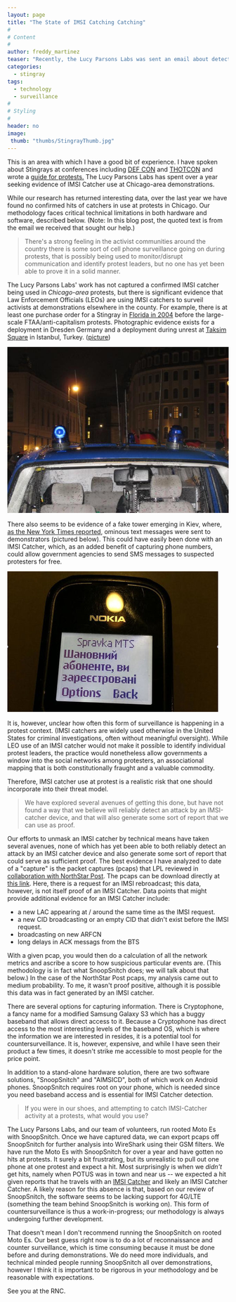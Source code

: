 ```yaml
---
layout: page
title: "The State of IMSI Catching Catching"
#
# Content
#
author: freddy_martinez
teaser: "Recently, the Lucy Parsons Labs was sent an email about detecting IMSI catchers, often called Stingrays, at protests. Our experience detecting IMSI catchers in the last year is below."
categories:
  - stingray
tags:
  - technology
  - surveillance
#
# Styling
#
header: no
image:
 thumb: "thumbs/StingrayThumb.jpg"
---
```


This is an area with which I have a good bit of experience. I have spoken about Stingrays at conferences including [DEF CON](https://www.youtube.com/embed/JyTb5mJOYL) and [THOTCON](https://github.com/freddymartinez9/securitytalks/tree/master/Thotcon) and wrote a [guide for protests.](https://github.com/freddymartinez9/securitytalks/blob/master/IMSICatchersForActivists.md) The Lucy Parsons Labs has spent over a year seeking evidence of IMSI Catcher use at Chicago-area demonstrations. 

While our research has returned interesting data, over the last year we have found no confirmed hits of catchers in use at protests in Chicago. Our methodology faces critical technical limitations in both hardware and software, described below. (Note: In this blog post, the quoted text is from the email we received that sought our help.)

> There's a strong feeling in the activist communities around the country there is some sort of cell phone surveillance going on during protests, that is possibly being used to monitor/disrupt communication and identify protest leaders, but no one has yet been able to prove it in a solid manner.

The Lucy Parsons Labs' work has not captured a confirmed IMSI catcher being used in _Chicago-area_ protests, but there is significant evidence that Law Enforcement Officials (LEOs) are using IMSI catchers to surveil activists at demonstrations elsewhere in the county. For example, there is at least one purchase order for a Stingray in [Florida in 2004](http://www.documentcloud.org/documents/2169898-miami-dade-police-stingray-purchase-to-target.html) before the large-scale FTAA/anti-capitalism protests. Photographic evidence exists for a deployment in Dresden Germany and a deployment during unrest at [Taksim Square](https://gitlab.com/Hounge/Android-IMSI-Catcher-Detector) in Istanbul, Turkey. ([picture](http://i43.tinypic.com/2i9i0kk.jpg)) 

![Dresden](/images/blogimages/DresdenIMSICatcher.jpg)

There also seems to be evidence of a fake tower emerging in Kiev, where, [as the New York Times reported](http://thelede.blogs.nytimes.com//2014/01/22/ominous-text-message-sent-to-protesters-in-kiev-sends-chills-around-the-internet/), ominous text messages were sent to demonstrators (pictured below). This could have easily been done with an IMSI Catcher, which, as an added benefit of capturing phone numbers, could allow government agencies to send SMS messages to suspected protesters for free. 

![Kiev](/images/blogimages/Kiev.jpg)

It is, however, unclear how often this form of surveillance is happening in a protest context. (IMSI catchers are widely used otherwise in the United States for criminal investigations, often without meaningful oversight). While LEO use of an IMSI catcher would not make it possible to identify individual protest leaders, the practice would nonetheless allow governments a window into the social networks among protesters, an associational mapping that is both constitutionally fraught and a valuable commodity. 

Therefore, IMSI catcher use at protest is a realistic risk that one should incorporate into their threat model. 

> We have explored several avenues of getting this done, but have not found a way that we believe will reliably detect an attack by an IMSI-catcher device, and that will also generate some sort of report that we can use as proof.

Our efforts to unmask an IMSI catcher by technical means have taken several avenues, none of which has yet been able to both reliably detect an attack by an IMSI catcher device and also generate some sort of report that could serve as sufficient proof. The best evidence I have analyzed to date of a "capture" is the packet captures (pcaps) that LPL reviewed in [collaboration with NorthStar Post](http://nstarpost.com/17486/159855/a/cellphone-surveillance-used-on-black-lives-matter-protesters-at-fourth-precinct). The pcaps can be download directly at [this link](https://s3.amazonaws.com/nstarpost-public/imsicatcher-minn/snoopsnitch_2015-11-25_21-39-25UTC.pcap). Here, there is a request for an IMSI rebroadcast; this data, however, is not itself proof of an IMSI Catcher. Data points that might provide additional evidence for an IMSI Catcher include:

 * a new LAC appearing at / around the same time as the IMSI request. 
 * a new CID broadcasting or an empty CID that didn't exist before the IMSI request.
 * broadcasting on new ARFCN
 * long delays in ACK messags from the BTS 

With a given pcap, you would then do a calculation of all the network metrics and ascribe a score to how suspicious particular events are. (This methodology is in fact what SnoopSnitch does; we will talk about that below.)  In the case of the NorthStar Post pcaps, my analysis came out to medium probability. To me, it wasn't proof positive, although it is possible this data was in fact generated by an IMSI catcher.

There are several options for capturing information. There is Cryptophone, a fancy name for a modified Samsung Galaxy S3 which has a buggy baseband that allows direct access to it. Because a Cryptophone has direct access to the most interesting levels of the baseband OS, which is where the information we are interested in resides, it is a potential tool for countersurveillance. It is, however, expensive, and while I have seen their product a few times, it doesn't strike me accessible to most people for the price point. 

In addition to a stand-alone hardware solution, there are two software solutions, "SnoopSnitch" and "AIMSICD", both of which work on Android phones. SnoopSnitch requires root on your phone, which is needed since you need baseband access and is essential for IMSI Catcher detection. 

> If you were in our shoes, and attempting to catch IMSI-Catcher activity at a protests, what would you use?

The Lucy Parsons Labs, and our team of volunteers, run rooted Moto Es with SnoopSnitch. Once we have captured data, we can export pcaps off SnoopSnitch for further analysis into WireShark using their GSM filters. We have run the Moto Es with SnoopSnitch for over a year and have gotten no hits at protests. It surely a bit frustrating, but its unrealistic to pull out one phone at one protest and expect a hit. Most surprisingly is when we _didn't_ get hits, namely when POTUS was in town and near us -- we expected a hit given reports that he travels with an [IMSI Catcher](https://twitter.com/csoghoian/status/613110943514374146) and likely an IMSI Catcher Catcher. A likely reason for this absence is that, based on our review of SnoopSnitch, the software seems to be lacking support for 4G/LTE (something the team behind SnoopSnitch is working on). This form of countersurveillance is thus a work-in-progress; our methodology is always undergoing further development.

That doesn't mean I don't recommend running the SnoopSnitch on rooted Moto Es. Our best guess right now is to do a lot of reconnaissance and counter surveillance, which is time consuming because it must be done before and during demonstrations. We do need more individuals, and technical minded people running SnoopSnitch all over demonstrations, however I think it is important to be rigorous in your methodology and be reasonable with expectations.

See you at the RNC.
